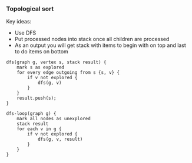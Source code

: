 ### Topological sort

Key ideas:

- Use DFS
- Put processed nodes into stack once all children are processed
- As an output you will get stack with items to begin with on top and last to do items on bottom


```
dfs(graph g, vertex s, stack result) {
	mark s as explored
	for every edge outgoing from s {s, v} {
		if v not explored {
			dfs(g, v)
		}
	}
	result.push(s);
}

dfs-loop(graph g) {
	mark all nodes as unexplored
	stack result
	for each v in g {
		if v not explored {
			dfs(g, v, result)
		}
	}
}
```
